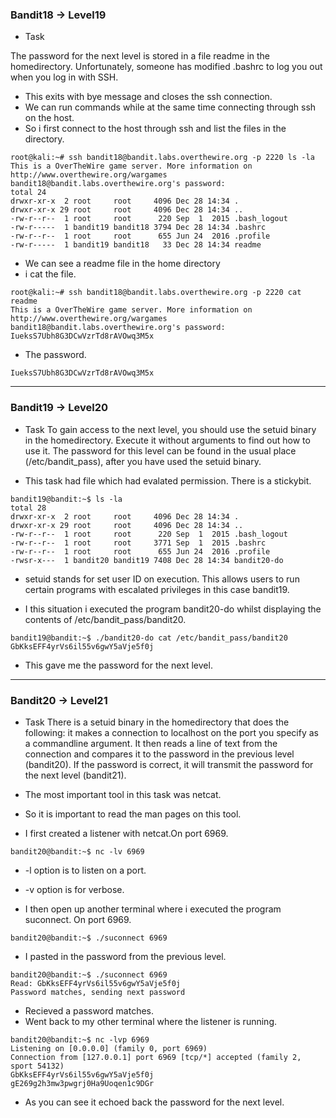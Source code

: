 ### Bandit18 -> Level19

* Task

The password for the next level is stored in a file readme in the homedirectory. Unfortunately, someone has modified .bashrc to log you out when you log in with SSH.

* This exits with bye message and closes the ssh connection.
* We can run commands while at the same time connecting through ssh on the host.
* So i first connect to the host through ssh and list the files in the directory.
```
root@kali:~# ssh bandit18@bandit.labs.overthewire.org -p 2220 ls -la
This is a OverTheWire game server. More information on http://www.overthewire.org/wargames
bandit18@bandit.labs.overthewire.org's password: 
total 24
drwxr-xr-x  2 root     root     4096 Dec 28 14:34 .
drwxr-xr-x 29 root     root     4096 Dec 28 14:34 ..
-rw-r--r--  1 root     root      220 Sep  1  2015 .bash_logout
-rw-r-----  1 bandit19 bandit18 3794 Dec 28 14:34 .bashrc
-rw-r--r--  1 root     root      655 Jun 24  2016 .profile
-rw-r-----  1 bandit19 bandit18   33 Dec 28 14:34 readme

```
* We can see a readme file in the home directory
* i cat the file. 
```
root@kali:~# ssh bandit18@bandit.labs.overthewire.org -p 2220 cat readme
This is a OverTheWire game server. More information on http://www.overthewire.org/wargames
bandit18@bandit.labs.overthewire.org's password: 
IueksS7Ubh8G3DCwVzrTd8rAVOwq3M5x

```
* The password.
```
IueksS7Ubh8G3DCwVzrTd8rAVOwq3M5x
```
---

### Bandit19 -> Level20

* Task
To gain access to the next level, you should use the setuid binary in the homedirectory. Execute it without arguments to find out how to use it. The password for this level can be found in the usual place (/etc/bandit_pass), after you have used the setuid binary.

* This task had file which had evalated permission. There is a stickybit.

```
bandit19@bandit:~$ ls -la
total 28
drwxr-xr-x  2 root     root     4096 Dec 28 14:34 .
drwxr-xr-x 29 root     root     4096 Dec 28 14:34 ..
-rw-r--r--  1 root     root      220 Sep  1  2015 .bash_logout
-rw-r--r--  1 root     root     3771 Sep  1  2015 .bashrc
-rw-r--r--  1 root     root      655 Jun 24  2016 .profile
-rwsr-x---  1 bandit20 bandit19 7408 Dec 28 14:34 bandit20-do
```
* setuid stands for set user ID on execution. This allows users to run certain programs with escalated privileges in this case bandit19.

* I this situation i executed the program bandit20-do whilst displaying the contents of /etc/bandit_pass/bandit20.

```
bandit19@bandit:~$ ./bandit20-do cat /etc/bandit_pass/bandit20
GbKksEFF4yrVs6il55v6gwY5aVje5f0j
```

* This gave me the password for the next level.


---

### Bandit20 -> Level21

* Task
There is a setuid binary in the homedirectory that does the following: it makes a connection to localhost on the port you specify as a commandline argument. It then reads a line of text from the connection and compares it to the password in the previous level (bandit20). If the password is correct, it will transmit the password for the next level (bandit21).

* The most important tool in this task was netcat.
* So it is important to read the man pages on this tool.

* I first created a listener with netcat.On port 6969.
```
bandit20@bandit:~$ nc -lv 6969
```
* -l option is to listen on a port.
* -v option is for verbose.

* I then open up another terminal where i executed the program suconnect. On port 6969.
```
bandit20@bandit:~$ ./suconnect 6969
```
* I pasted in the password from the previous level.
```
bandit20@bandit:~$ ./suconnect 6969
Read: GbKksEFF4yrVs6il55v6gwY5aVje5f0j
Password matches, sending next password
```
* Recieved a password matches.
* Went back to my other terminal where the listener is running.
```
bandit20@bandit:~$ nc -lvp 6969
Listening on [0.0.0.0] (family 0, port 6969)
Connection from [127.0.0.1] port 6969 [tcp/*] accepted (family 2, sport 54132)
GbKksEFF4yrVs6il55v6gwY5aVje5f0j
gE269g2h3mw3pwgrj0Ha9Uoqen1c9DGr
```

* As you can see it echoed back the password for the next level.


